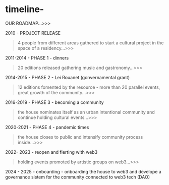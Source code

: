 # timeline-
OUR ROADMAP...>>>

2010 - PROJECT RELEASE  
> 4 people from different areas gathered to start a cultural project in the space of a residency...>>>

2011-2014 - PHASE 1 - dinners
> 20 editions released gathering music and gastronomy...>>>

2014-2015 - PHASE 2 - Lei Rouanet (gonvernamental grant) 
> 12 editions fomented by the resource - more than 20 parallel events, great growth of the community...>>>

2016-2019 - PHASE 3 - becoming a community  
> the house nominates itself as an urban intentional community and continue holding cultural events...>>>

2020-2021 - PHASE 4 - pandemic times 
> the house closes to public and intensify community process inside...>>>

2022- 2023 - reopen and flerting with web3 
> holding events promoted by artistic groups on web3...>>>

2024 - 2025 - onboarding -
onboarding the house to web3 and develope a governance sistem for the community connected to web3 tech (DAO)

